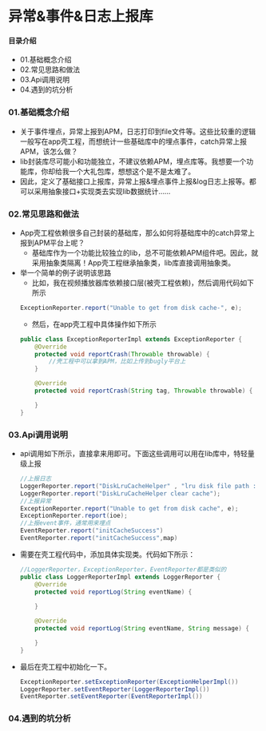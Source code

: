 # 异常&事件&日志上报库
#### 目录介绍
- 01.基础概念介绍
- 02.常见思路和做法
- 03.Api调用说明
- 04.遇到的坑分析



### 01.基础概念介绍
- 关于事件埋点，异常上报到APM，日志打印到file文件等。这些比较重的逻辑一般写在app壳工程，而想统计一些基础库中的埋点事件，catch异常上报APM，该怎么做？
- lib封装库尽可能小和功能独立，不建议依赖APM，埋点库等。我想要一个功能库，你却给我一个大礼包库，想想这个是不是太难了。
- 因此，定义了基础接口上报库，异常上报&埋点事件上报&log日志上报等。都可以采用抽象接口+实现类去实现lib数据统计……




### 02.常见思路和做法
- App壳工程依赖很多自己封装的基础库，那么如何将基础库中的catch异常上报到APM平台上呢？
    - 基础库作为一个功能比较独立的lib，总不可能依赖APM组件吧。因此，就采用抽象类隔离！App壳工程继承抽象类，lib库直接调用抽象类。
- 举一个简单的例子说明该思路
    - 比如，我在视频播放器库依赖接口层(被壳工程依赖)，然后调用代码如下所示
    ``` java
    ExceptionReporter.report("Unable to get from disk cache-", e);
    ```
    - 然后，在app壳工程中具体操作如下所示
    ``` java
    public class ExceptionReporterImpl extends ExceptionReporter {
        @Override
        protected void reportCrash(Throwable throwable) {
            //壳工程中可以拿到APM，比如上传到bugly平台上
        }
    
        @Override
        protected void reportCrash(String tag, Throwable throwable) {
    
        }
    }
    ```


### 03.Api调用说明
- api调用如下所示，直接拿来用即可。下面这些调用可以用在lib库中，特轻量级上报
    ``` java
    //上报日志
    LoggerReporter.report("DiskLruCacheHelper" , "lru disk file path : " + directory.getPath());
    LoggerReporter.report("DiskLruCacheHelper clear cache");
    //上报异常
    ExceptionReporter.report("Unable to get from disk cache", e);
    ExceptionReporter.report(ioe);
    //上报event事件，通常用来埋点
    EventReporter.report("initCacheSuccess")
    EventReporter.report("initCacheSuccess",map)
    ```
- 需要在壳工程代码中，添加具体实现类。代码如下所示：
    ``` java
    //LoggerReporter，ExceptionReporter，EventReporter都是类似的
    public class LoggerReporterImpl extends LoggerReporter {
        @Override
        protected void reportLog(String eventName) {
            
        }
    
        @Override
        protected void reportLog(String eventName, String message) {
    
        }
    }
    ```
- 最后在壳工程中初始化一下。
    ``` java
    ExceptionReporter.setExceptionReporter(ExceptionHelperImpl())
    LoggerReporter.setEventReporter(LoggerReporterImpl())
    EventReporter.setEventReporter(EventReporterImpl())
    ```



### 04.遇到的坑分析





